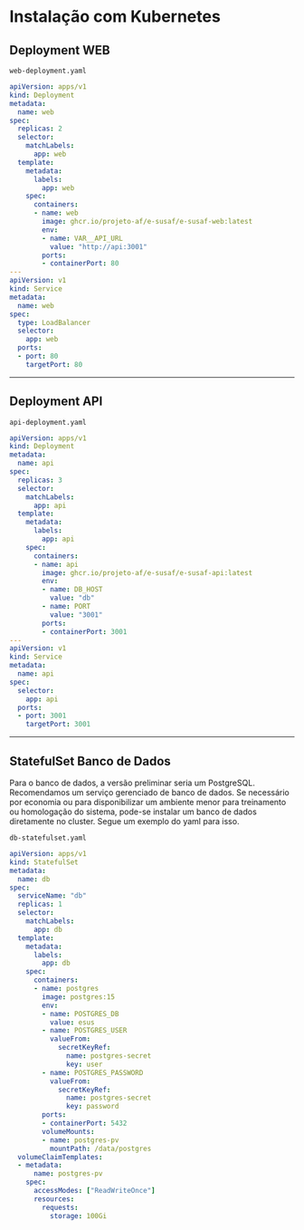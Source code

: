 # Instalação com Kubernetes

## Deployment WEB

`web-deployment.yaml`

```yml
apiVersion: apps/v1
kind: Deployment
metadata:
  name: web
spec:
  replicas: 2
  selector:
    matchLabels:
      app: web
  template:
    metadata:
      labels:
        app: web
    spec:
      containers:
      - name: web
        image: ghcr.io/projeto-af/e-susaf/e-susaf-web:latest
        env:
        - name: VAR__API_URL
          value: "http://api:3001"
        ports:
        - containerPort: 80
---
apiVersion: v1
kind: Service
metadata:
  name: web
spec:
  type: LoadBalancer
  selector:
    app: web
  ports:
  - port: 80
    targetPort: 80

```

---

## Deployment API

`api-deployment.yaml`
```yml
apiVersion: apps/v1
kind: Deployment
metadata:
  name: api
spec:
  replicas: 3
  selector:
    matchLabels:
      app: api
  template:
    metadata:
      labels:
        app: api
    spec:
      containers:
      - name: api
        image: ghcr.io/projeto-af/e-susaf/e-susaf-api:latest
        env:
        - name: DB_HOST
          value: "db"
        - name: PORT
          value: "3001"
        ports:
        - containerPort: 3001
---
apiVersion: v1
kind: Service
metadata:
  name: api
spec:
  selector:
    app: api
  ports:
  - port: 3001
    targetPort: 3001

```

---

## StatefulSet Banco de Dados

Para o banco de dados, a versão preliminar seria um PostgreSQL.  Recomendamos um serviço gerenciado de banco de dados.  Se necessário por economia ou para disponibilizar um ambiente menor para treinamento ou homologação do sistema, pode-se instalar um banco de dados diretamente no cluster.  Segue um exemplo do yaml para isso.


`db-statefulset.yaml`

```yaml
apiVersion: apps/v1
kind: StatefulSet
metadata:
  name: db
spec:
  serviceName: "db"
  replicas: 1
  selector:
    matchLabels:
      app: db
  template:
    metadata:
      labels:
        app: db
    spec:
      containers:
      - name: postgres
        image: postgres:15
        env:
        - name: POSTGRES_DB
          value: esus
        - name: POSTGRES_USER
          valueFrom:
            secretKeyRef:
              name: postgres-secret
              key: user
        - name: POSTGRES_PASSWORD
          valueFrom:
            secretKeyRef:
              name: postgres-secret
              key: password
        ports:
        - containerPort: 5432
        volumeMounts:
        - name: postgres-pv
          mountPath: /data/postgres
  volumeClaimTemplates:
  - metadata:
      name: postgres-pv
    spec:
      accessModes: ["ReadWriteOnce"]
      resources:
        requests:
          storage: 100Gi

```
